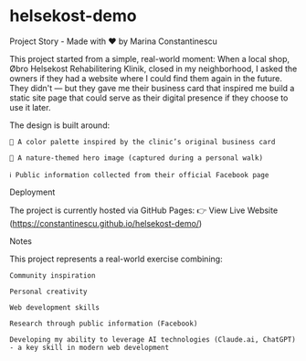 # helsekost-demo
Project Story - Made with ❤️ by Marina Constantinescu

This project started from a simple, real-world moment:
When a local shop, Øbro Helsekost Rehabilitering Klinik, closed in my neighborhood, I asked the owners if they had a website where I could find them again in the future.
They didn't — but they gave me their business card that inspired me build a static site page that could serve as their digital presence if they choose to use it later.

The design is built around:

    🎨 A color palette inspired by the clinic’s original business card

    📸 A nature-themed hero image (captured during a personal walk)

    ℹ️ Public information collected from their official Facebook page 

Deployment

The project is currently hosted via GitHub Pages: 👉 View Live Website (https://constantinescu.github.io/helsekost-demo/)

Notes

This project represents a real-world exercise combining:

    Community inspiration

    Personal creativity

    Web development skills

    Research through public information (Facebook)

    Developing my ability to leverage AI technologies (Claude.ai, ChatGPT) - a key skill in modern web development

